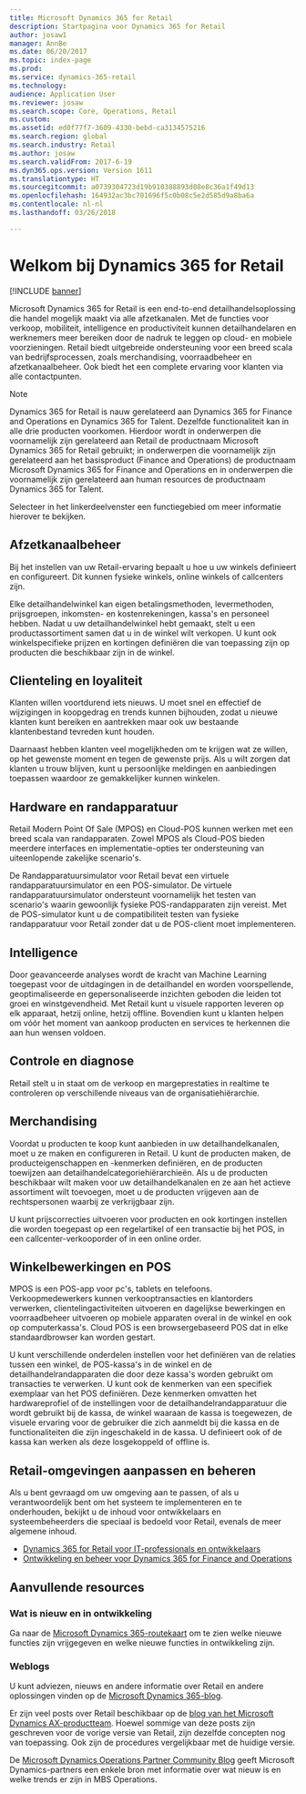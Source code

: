 ```yaml
---
title: Microsoft Dynamics 365 for Retail
description: Startpagina voor Dynamics 365 for Retail
author: josaw1
manager: AnnBe
ms.date: 06/20/2017
ms.topic: index-page
ms.prod: 
ms.service: dynamics-365-retail
ms.technology: 
audience: Application User
ms.reviewer: josaw
ms.search.scope: Core, Operations, Retail
ms.custom: 
ms.assetid: ed0f77f7-3609-4330-bebd-ca3134575216
ms.search.region: global
ms.search.industry: Retail
ms.author: josaw
ms.search.validFrom: 2017-6-19
ms.dyn365.ops.version: Version 1611
ms.translationtype: HT
ms.sourcegitcommit: a0739304723d19b910388893d08e8c36a1f49d13
ms.openlocfilehash: 164932ac3bc701696f5c0b08c5e2d585d9a8ba6a
ms.contentlocale: nl-nl
ms.lasthandoff: 03/26/2018

---
```


# <a name="welcome-to-dynamics-365-for-retail"></a>Welkom bij Dynamics 365 for Retail

[!INCLUDE [banner](includes/banner.md)]

Microsoft Dynamics 365 for Retail is een end-to-end detailhandelsoplossing die handel mogelijk maakt via alle afzetkanalen. Met de functies voor verkoop, mobiliteit, intelligence en productiviteit kunnen detailhandelaren en werknemers meer bereiken door de nadruk te leggen op cloud- en mobiele voorzieningen. Retail biedt uitgebreide ondersteuning voor een breed scala van bedrijfsprocessen, zoals merchandising, voorraadbeheer en afzetkanaalbeheer. Ook biedt het een complete ervaring voor klanten via alle contactpunten.

> [!NOTE] 
> Dynamics 365 for Retail is nauw gerelateerd aan Dynamics 365 for Finance and Operations en Dynamics 365 for Talent. Dezelfde functionaliteit kan in alle drie producten voorkomen. Hierdoor wordt in onderwerpen die voornamelijk zijn gerelateerd aan Retail de productnaam Microsoft Dynamics 365 for Retail gebruikt; in onderwerpen die voornamelijk zijn gerelateerd aan het basisproduct (Finance and Operations) de productnaam Microsoft Dynamics 365 for Finance and Operations en in onderwerpen die voornamelijk zijn gerelateerd aan human resources de productnaam Dynamics 365 for Talent. 

Selecteer in het linkerdeelvenster een functiegebied om meer informatie hierover te bekijken.

## <a name="channel-management"></a>Afzetkanaalbeheer
Bij het instellen van uw Retail-ervaring bepaalt u hoe u uw winkels definieert en configureert. Dit kunnen fysieke winkels, online winkels of callcenters zijn.

Elke detailhandelwinkel kan eigen betalingsmethoden, levermethoden, prijsgroepen, inkomsten- en kostenrekeningen, kassa's en personeel hebben. Nadat u uw detailhandelwinkel hebt gemaakt, stelt u een productassortiment samen dat u in de winkel wilt verkopen. U kunt ook winkelspecifieke prijzen en kortingen definiëren die van toepassing zijn op producten die beschikbaar zijn in de winkel.

## <a name="clienteling-and-loyalty"></a>Clienteling en loyaliteit
Klanten willen voortdurend iets nieuws. U moet snel en effectief de wijzigingen in koopgedrag en trends kunnen bijhouden, zodat u nieuwe klanten kunt bereiken en aantrekken maar ook uw bestaande klantenbestand tevreden kunt houden.

Daarnaast hebben klanten veel mogelijkheden om te krijgen wat ze willen, op het gewenste moment en tegen de gewenste prijs. Als u wilt zorgen dat klanten u trouw blijven, kunt u persoonlijke meldingen en aanbiedingen toepassen waardoor ze gemakkelijker kunnen winkelen.

## <a name="hardware-and-peripherals"></a>Hardware en randapparatuur
Retail Modern Point Of Sale (MPOS) en Cloud-POS kunnen werken met een breed scala van randapparaten. Zowel MPOS als Cloud-POS bieden meerdere interfaces en implementatie-opties ter ondersteuning van uiteenlopende zakelijke scenario's.

De Randapparatuursimulator voor Retail bevat een virtuele randapparatuursimulator en een POS-simulator. De virtuele randapparatuursimulator ondersteunt voornamelijk het testen van scenario's waarin gewoonlijk fysieke POS-randapparaten zijn vereist. Met de POS-simulator kunt u de compatibiliteit testen van fysieke randapparatuur voor Retail zonder dat u de POS-client moet implementeren.

## <a name="intelligence"></a>Intelligence
Door geavanceerde analyses wordt de kracht van Machine Learning toegepast voor de uitdagingen in de detailhandel en worden voorspellende, geoptimaliseerde en gepersonaliseerde inzichten geboden die leiden tot groei en winstgevendheid. Met Retail kunt u visuele rapporten leveren op elk apparaat, hetzij online, hetzij offline. Bovendien kunt u klanten helpen om vóór het moment van aankoop producten en services te herkennen die aan hun wensen voldoen.

## <a name="monitoring-and-diagnosis"></a>Controle en diagnose
Retail stelt u in staat om de verkoop en margeprestaties in realtime te controleren op verschillende niveaus van de organisatiehiërarchie.

## <a name="merchandising"></a>Merchandising
Voordat u producten te koop kunt aanbieden in uw detailhandelkanalen, moet u ze maken en configureren in Retail. U kunt de producten maken, de producteigenschappen en -kenmerken definiëren, en de producten toewijzen aan detailhandelcategoriehiërarchieën. Als u de producten beschikbaar wilt maken voor uw detailhandelkanalen en ze aan het actieve assortiment wilt toevoegen, moet u de producten vrijgeven aan de rechtspersonen waarbij ze verkrijgbaar zijn.

U kunt prijscorrecties uitvoeren voor producten en ook kortingen instellen die worden toegepast op een regelartikel of een transactie bij het POS, in een callcenter-verkooporder of in een online order.

## <a name="store-operations-and-pos"></a>Winkelbewerkingen en POS
MPOS is een POS-app voor pc's, tablets en telefoons. Verkoopmedewerkers kunnen verkooptransacties en klantorders verwerken, clientelingactiviteiten uitvoeren en dagelijkse bewerkingen en voorraadbeheer uitvoeren op mobiele apparaten overal in de winkel en ook op computerkassa's. Cloud POS is een browsergebaseerd POS dat in elke standaardbrowser kan worden gestart.

U kunt verschillende onderdelen instellen voor het definiëren van de relaties tussen een winkel, de POS-kassa's in de winkel en de detailhandelrandapparaten die door deze kassa's worden gebruikt om transacties te verwerken. U kunt ook de kenmerken van een specifiek exemplaar van het POS definiëren. Deze kenmerken omvatten het hardwareprofiel of de instellingen voor de detailhandelrandapparatuur die wordt gebruikt bij de kassa, de winkel waaraan de kassa is toegewezen, de visuele ervaring voor de gebruiker die zich aanmeldt bij die kassa en de functionaliteiten die zijn ingeschakeld in de kassa. U definieert ook of de kassa kan werken als deze losgekoppeld of offline is.

## <a name="customize-and-administer-retail-environments"></a>Retail-omgevingen aanpassen en beheren
Als u bent gevraagd om uw omgeving aan te passen, of als u verantwoordelijk bent om het systeem te implementeren en te onderhouden, bekijkt u de inhoud voor ontwikkelaars en systeembeheerders die speciaal is bedoeld voor Retail, evenals de meer algemene inhoud.

- [Dynamics 365 for Retail voor IT-professionals en ontwikkelaars](dev-itpro/dev-retail-home-page.md)
- [Ontwikkeling en beheer voor Dynamics 365 for Finance and Operations](../dev-itpro/dev-tools/developer-home-page.md)

## <a name="additional-resources"></a>Aanvullende resources
### <a name="whats-new-and-in-development"></a>Wat is nieuw en in ontwikkeling
Ga naar de [Microsoft Dynamics 365-routekaart](https://roadmap.dynamics.com/) om te zien welke nieuwe functies zijn vrijgegeven en welke nieuwe functies in ontwikkeling zijn.

### <a name="blogs"></a>Weblogs
U kunt adviezen, nieuws en andere informatie over Retail en andere oplossingen vinden op de [Microsoft Dynamics 365-blog](https://community.dynamics.com/b/msftdynamicsblog).

Er zijn veel posts over Retail beschikbaar op de [blog van het Microsoft Dynamics AX-productteam](https://blogs.msdn.microsoft.com/dax/). Hoewel sommige van deze posts zijn geschreven voor de vorige versie van Retail, zijn dezelfde concepten nog van toepassing. Ook zijn de procedures vergelijkbaar met de huidige versie.

De [Microsoft Dynamics Operations Partner Community Blog](https://community.dynamics.com/partner/b/operationspartnercommunityblog) geeft Microsoft Dynamics-partners een enkele bron met informatie over wat nieuw is en welke trends er zijn in MBS Operations.

